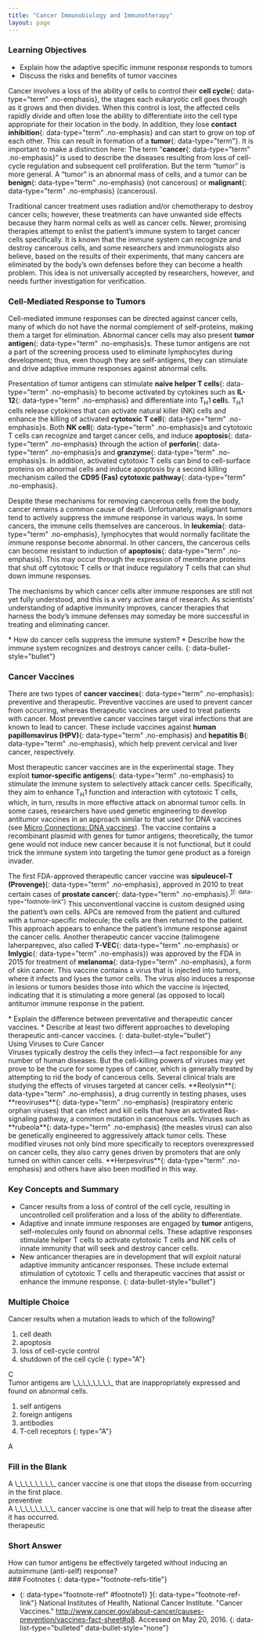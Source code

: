 ```yaml
---
title: "Cancer Immunobiology and Immunotherapy"
layout: page
---
```



### Learning Objectives

* Explain how the adaptive specific immune response responds to tumors
* Discuss the risks and benefits of tumor vaccines

Cancer involves a loss of the ability of cells to control their **cell cycle**{: data-type="term" .no-emphasis}, the stages each eukaryotic cell goes through as it grows and then divides. When this control is lost, the affected cells rapidly divide and often lose the ability to differentiate into the cell type appropriate for their location in the body. In addition, they lose **contact inhibition**{: data-type="term" .no-emphasis} and can start to grow on top of each other. This can result in formation of a **tumor**{: data-type="term"}. It is important to make a distinction here: The term “**cancer**{: data-type="term" .no-emphasis}” is used to describe the diseases resulting from loss of cell-cycle regulation and subsequent cell proliferation. But the term “tumor” is more general. A “tumor” is an abnormal mass of cells, and a tumor can be **benign**{: data-type="term" .no-emphasis} (not cancerous) or **malignant**{: data-type="term" .no-emphasis} (cancerous).

Traditional cancer treatment uses radiation and/or chemotherapy to destroy cancer cells; however, these treatments can have unwanted side effects because they harm normal cells as well as cancer cells. Newer, promising therapies attempt to enlist the patient’s immune system to target cancer cells specifically. It is known that the immune system can recognize and destroy cancerous cells, and some researchers and immunologists also believe, based on the results of their experiments, that many cancers are eliminated by the body’s own defenses before they can become a health problem. This idea is not universally accepted by researchers, however, and needs further investigation for verification.

### Cell-Mediated Response to Tumors

Cell-mediated immune responses can be directed against cancer cells, many of which do not have the normal complement of self-proteins, making them a target for elimination. Abnormal cancer cells may also present **tumor antigen**{: data-type="term" .no-emphasis}s. These tumor antigens are not a part of the screening process used to eliminate lymphocytes during development; thus, even though they are self-antigens, they can stimulate and drive adaptive immune responses against abnormal cells.

Presentation of tumor antigens can stimulate **naïve helper T cells**{: data-type="term" .no-emphasis} to become activated by cytokines such as **IL-12**{: data-type="term" .no-emphasis} and differentiate into T<sub>H</sub>1<strong data-type="term" class="no-emphasis"> cell</strong>s. T<sub>H</sub>1 cells release cytokines that can activate natural killer (NK) cells and enhance the killing of activated **cytotoxic T cell**{: data-type="term" .no-emphasis}s. Both **NK cell**{: data-type="term" .no-emphasis}s and cytotoxic T cells can recognize and target cancer cells, and induce **apoptosis**{: data-type="term" .no-emphasis} through the action of **perforin**{: data-type="term" .no-emphasis}s and **granzyme**{: data-type="term" .no-emphasis}s. In addition, activated cytotoxic T cells can bind to cell-surface proteins on abnormal cells and induce apoptosis by a second killing mechanism called the **CD95 (Fas) cytotoxic pathway**{: data-type="term" .no-emphasis}.

Despite these mechanisms for removing cancerous cells from the body, cancer remains a common cause of death. Unfortunately, malignant tumors tend to actively suppress the immune response in various ways. In some cancers, the immune cells themselves are cancerous. In **leukemia**{: data-type="term" .no-emphasis}, lymphocytes that would normally facilitate the immune response become abnormal. In other cancers, the cancerous cells can become resistant to induction of **apoptosis**{: data-type="term" .no-emphasis}. This may occur through the expression of membrane proteins that shut off cytotoxic T cells or that induce regulatory T cells that can shut down immune responses.

The mechanisms by which cancer cells alter immune responses are still not yet fully understood, and this is a very active area of research. As scientists’ understanding of adaptive immunity improves, cancer therapies that harness the body’s immune defenses may someday be more successful in treating and eliminating cancer.

<div data-type="note" class="microbiology check-your-understanding" markdown="1">
* How do cancer cells suppress the immune system?
* Describe how the immune system recognizes and destroys cancer cells.
{: data-bullet-style="bullet"}

</div>

### Cancer Vaccines

There are two types of **cancer vaccines**{: data-type="term" .no-emphasis}\: preventive and therapeutic. Preventive vaccines are used to prevent cancer from occurring, whereas therapeutic vaccines are used to treat patients with cancer. Most preventive cancer vaccines target viral infections that are known to lead to cancer. These include vaccines against **human papillomavirus (HPV)**{: data-type="term" .no-emphasis} and **hepatitis B**{: data-type="term" .no-emphasis}, which help prevent cervical and liver cancer, respectively.

Most therapeutic cancer vaccines are in the experimental stage. They exploit **tumor-specific antigens**{: data-type="term" .no-emphasis} to stimulate the immune system to selectively attack cancer cells. Specifically, they aim to enhance T<sub>H</sub>1 function and interaction with cytotoxic T cells, which, in turn, results in more effective attack on abnormal tumor cells. In some cases, researchers have used genetic engineering to develop antitumor vaccines in an approach similar to that used for DNA vaccines (see [Micro Connections: DNA vaccines](/m58888#fs-id1167662474418)). The vaccine contains a recombinant plasmid with genes for tumor antigens; theoretically, the tumor gene would not induce new cancer because it is not functional, but it could trick the immune system into targeting the tumor gene product as a foreign invader.

The first FDA-approved therapeutic cancer vaccine was **sipuleucel-T (Provenge)**{: data-type="term" .no-emphasis}, approved in 2010 to treat certain cases of **prostate cancer**{: data-type="term" .no-emphasis}.<sup data-type="footnote-number" id="footnote-ref1">[1](#footnote1){: data-type="footnote-link"}</sup> This unconventional vaccine is custom designed using the patient’s own cells. APCs are removed from the patient and cultured with a tumor-specific molecule; the cells are then returned to the patient. This approach appears to enhance the patient’s immune response against the cancer cells. Another therapeutic cancer vaccine (talimogene laherparepvec, also called **T-VEC**{: data-type="term" .no-emphasis} or **Imlygic**{: data-type="term" .no-emphasis}) was approved by the FDA in 2015 for treatment of **melanoma**{: data-type="term" .no-emphasis}, a form of skin cancer. This vaccine contains a virus that is injected into tumors, where it infects and lyses the tumor cells. The virus also induces a response in lesions or tumors besides those into which the vaccine is injected, indicating that it is stimulating a more general (as opposed to local) antitumor immune response in the patient.

<div data-type="note" class="microbiology check-your-understanding" markdown="1">
* Explain the difference between preventative and therapeutic cancer vaccines.
* Describe at least two different approaches to developing therapeutic anti-cancer vaccines.
{: data-bullet-style="bullet"}

</div>

<div data-type="note" class="microbiology micro-connection" markdown="1">
<div data-type="title">
Using Viruses to Cure Cancer
</div>
Viruses typically destroy the cells they infect—a fact responsible for any number of human diseases. But the cell-killing powers of viruses may yet prove to be the cure for some types of cancer, which is generally treated by attempting to rid the body of cancerous cells. Several clinical trials are studying the effects of viruses targeted at cancer cells. **Reolysin**{: data-type="term" .no-emphasis}, a drug currently in testing phases, uses **reoviruses**{: data-type="term" .no-emphasis} (respiratory enteric orphan viruses) that can infect and kill cells that have an activated Ras-signaling pathway, a common mutation in cancerous cells. Viruses such as **rubeola**{: data-type="term" .no-emphasis} (the measles virus) can also be genetically engineered to aggressively attack tumor cells. These modified viruses not only bind more specifically to receptors overexpressed on cancer cells, they also carry genes driven by promoters that are only turned on within cancer cells. **Herpesvirus**{: data-type="term" .no-emphasis} and others have also been modified in this way.

</div>

### Key Concepts and Summary

* Cancer results from a loss of control of the cell cycle, resulting in uncontrolled cell proliferation and a loss of the ability to differentiate.
* Adaptive and innate immune responses are engaged by **tumor** antigens, self-molecules only found on abnormal cells. These adaptive responses stimulate helper T cells to activate cytotoxic T cells and NK cells of innate immunity that will seek and destroy cancer cells.
* New anticancer therapies are in development that will exploit natural adaptive immunity anticancer responses. These include external stimulation of cytotoxic T cells and therapeutic vaccines that assist or enhance the immune response.
{: data-bullet-style="bullet"}

### Multiple Choice

<div data-type="exercise">
<div data-type="problem" markdown="1">
Cancer results when a mutation leads to which of the following?

1.  cell death
2.  apoptosis
3.  loss of cell-cycle control
4.  shutdown of the cell cycle
{: type="A"}

</div>
<div data-type="solution" markdown="1">
C

</div>
</div>

<div data-type="exercise">
<div data-type="problem" markdown="1">
Tumor antigens are \_\_\_\_\_\_\_\_ that are inappropriately expressed and found on abnormal cells.

1.  self antigens
2.  foreign antigens
3.  antibodies
4.  T-cell receptors
{: type="A"}

</div>
<div data-type="solution" markdown="1">
A

</div>
</div>

### Fill in the Blank

<div data-type="exercise">
<div data-type="problem" markdown="1">
A \_\_\_\_\_\_\_\_ cancer vaccine is one that stops the disease from occurring in the first place.

</div>
<div data-type="solution" markdown="1">
preventive

</div>
</div>

<div data-type="exercise">
<div data-type="problem" markdown="1">
A \_\_\_\_\_\_\_\_ cancer vaccine is one that will help to treat the disease after it has occurred.

</div>
<div data-type="solution" markdown="1">
therapeutic

</div>
</div>

### Short Answer

<div data-type="exercise">
<div data-type="problem" markdown="1">
How can tumor antigens be effectively targeted without inducing an autoimmune (anti-self) response?

</div>
</div>

<div data-type="footnote-refs" markdown="1">
### Footnotes
{: data-type="footnote-refs-title"}

* {: data-type="footnote-ref" #footnote1} [1](#footnote-ref1){: data-type="footnote-ref-link"} <span data-type="footnote-ref-content">National Institutes of Health, National Cancer Institute. \"Cancer Vaccines.\" http://www.cancer.gov/about-cancer/causes-prevention/vaccines-fact-sheet#q8. Accessed on May 20, 2016.</span>
{: data-list-type="bulleted" data-bullet-style="none"}

</div>

